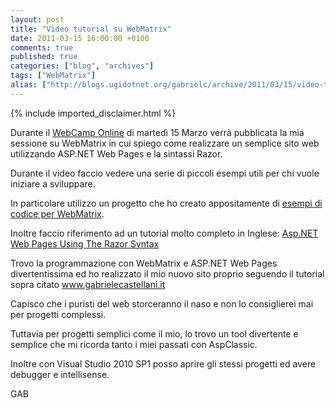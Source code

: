 ```yaml
---
layout: post
title: "Video tutorial su WebMatrix"
date: 2011-03-15 16:00:00 +0100
comments: true
published: true
categories: ["blog", "archives"]
tags: ["WebMatrix"]
alias: ["http://blogs.ugidotnet.org/gabrielc/archive/2011/03/15/video-tutorial-su-webmatrix.aspx"]
---
```

<!-- more -->
{% include imported_disclaimer.html %}
<p>Durante il <a href="http://www.microsoft.it/webcamps">WebCamp Online</a> di martedì 15 Marzo verrà pubblicata la mia sessione su WebMatrix in cui spiego come realizzare un semplice sito web utilizzando ASP.NET Web Pages e la sintassi Razor.</p>  <p>Durante il video faccio vedere una serie di piccoli esempi utili per chi vuole iniziare a sviluppare.</p>  <p>In particolare utilizzo un progetto che ho creato appositamente di <a href="http://cid-2b05ef3f808f9cdd.office.live.com/self.aspx/.Public/EsempiDiCodicePerWebMatrix.zip">esempi di codice per WebMatrix</a>.</p>  <p>Inoltre faccio riferimento ad un tutorial molto completo in Inglese: <a href="http://trainingkit.webcamps.ms/Presentations/Razor%20E-book/ASPNETWebPagesWithRazorSyntax-Book-Beta3.pdf">Asp.NET Web Pages Using The Razor Syntax</a></p>  <p>Trovo la programmazione con WebMatrix e ASP.NET Web Pages divertentissima ed ho realizzato il mio nuovo sito proprio seguendo il tutorial sopra citato <a href="http://www.gabrielecastellani.it">www.gabrielecastellani.it</a></p>  <p>Capisco che i puristi del web storceranno il naso e non lo consiglierei mai per progetti complessi.</p>  <p>Tuttavia per progetti semplici come il mio, lo trovo un tool divertente e semplice che mi ricorda tanto i miei passati con AspClassic.</p>  <p>Inoltre con Visual Studio 2010 SP1 posso aprire gli stessi progetti ed avere debugger e intellisense.</p>  <p>GAB</p>
